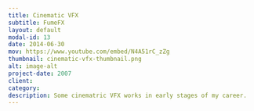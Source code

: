 ```yaml
---
title: Cinematic VFX
subtitle: FumeFX
layout: default
modal-id: 13
date: 2014-06-30
mov: https://www.youtube.com/embed/N4A51rC_zZg
thumbnail: cinematic-vfx-thumbnail.png
alt: image-alt
project-date: 2007
client: 
category: 
description: Some cinematric VFX works in early stages of my career.
---
```

